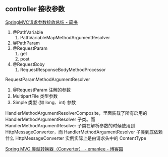 ## controller 接收参数
[SpringMVC请求参数接收总结 - 简书](https://www.jianshu.com/p/5f6abd08ee08)
1. @PathVariable
	1. PathVariableMapMethodArgumentResolver
2. @PathParam
3. @RequestParam
	1. get
	2. post
4. @RequestBoby
	1. RequestResponseBodyMethodProcessor

RequestParamMethodArgumentResolver
1. @RequestParam 注解的参数
2. MultipartFile 类型参数
3. Simple 类型 (如 long、int) 参数


HandlerMethodArgumentResolverComposite，里面装载了所有启用的 HandlerMethodArgumentResolver 子类。而 HandlerMethodArgumentResolver 子类在解析参数的时候使用到 HttpMessageConverter，而 HandlerMethodArgumentResolver 子类到底依赖什么 HttpMessageConverter 实例实际上是由请求头中的 ContentType


[Spring MVC 类型转换器（Converter） - emanlee - 博客园](https://www.cnblogs.com/emanlee/p/15150081.html)